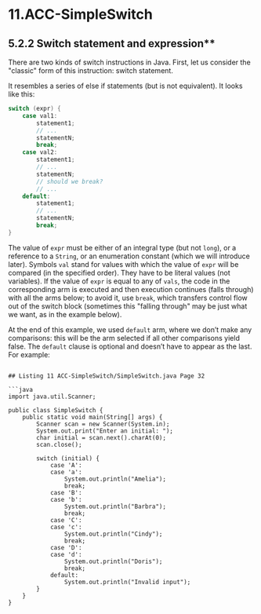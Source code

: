 # 11.ACC-SimpleSwitch

## 5.2.2 Switch statement and expression**

There are two kinds of switch instructions in Java. First, let us consider the "classic" form of this instruction: switch statement.

It resembles a series of else if statements (but is not equivalent). It looks like this:

```java
switch (expr) {
    case val1:
        statement1;
        // ...
        statementN;
        break;
    case val2:
        statement1;
        // ...
        statementN;
        // should we break?
        // ...
    default:
        statement1;
        // ...
        statementN;
        break;
}
```

The value of `expr` must be either of an integral type (but not `long`), or a reference to a `String`, or an enumeration constant (which we will introduce later). Symbols `val` stand for values with which the value of `expr` will be compared (in the specified order). They have to be literal values (not variables). If the value of `expr` is equal to any of `vals`, the code in the corresponding arm is executed and then execution continues (falls through) with all the arms below; to avoid it, use `break`, which transfers control flow out of the switch block (sometimes this "falling through" may be just what we want, as in the example below).

At the end of this example, we used `default` arm, where we don’t make any comparisons: this will be the arm selected if all other comparisons yield false. The `default` clause is optional and doesn’t have to appear as the last. For example:
```

## Listing 11 ACC-SimpleSwitch/SimpleSwitch.java Page 32

```java
import java.util.Scanner;

public class SimpleSwitch {
    public static void main(String[] args) {
        Scanner scan = new Scanner(System.in);
        System.out.print("Enter an initial: ");
        char initial = scan.next().charAt(0);
        scan.close();

        switch (initial) {
            case 'A':
            case 'a':
                System.out.println("Amelia");
                break;
            case 'B':
            case 'b':
                System.out.println("Barbra");
                break;
            case 'C':
            case 'c':
                System.out.println("Cindy");
                break;
            case 'D':
            case 'd':
                System.out.println("Doris");
                break;
            default:
                System.out.println("Invalid input");
        }
    }
}
```
